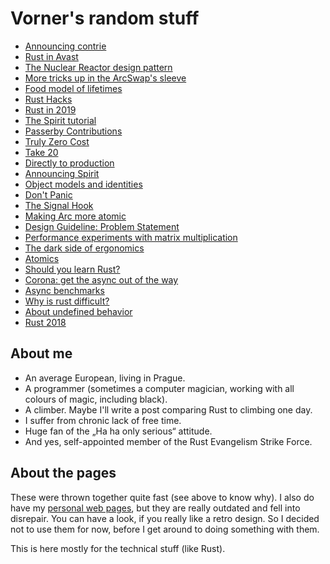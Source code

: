 # Vorner's random stuff

* [Announcing contrie](_posts/2019-06-09-announcing-contrie.md)
* [Rust in Avast](_posts/2019-05-19-rust-in-avast.md)
* [The Nuclear Reactor design pattern](_posts/2019-04-21-nuclear-reactor-design-pattern.md)
* [More tricks up in the ArcSwap's sleeve](_posts/2019-04-06-tricks-in-arc-swap.md)
* [Food model of lifetimes](_posts/2019-03-20-food-lifetimes.md)
* [Rust Hacks](_posts/2019-02-03-hacks.md)
* [Rust in 2019](_posts/2018-12-27-rust-2019.md)
* [The Spirit tutorial](_posts/2018-12-09-Spirit-Tutorial.md)
* [Passerby Contributions](_posts/2018-11-18-passerby-contributions.md)
* [Truly Zero Cost](_posts/2018-11-11-truly-zero-cost.md)
* [Take 20](_posts/2018-10-21-Take-20.md)
* [Directly to production](_posts/2018-09-25-Directly-To-Production.md)
* [Announcing Spirit](_posts/2018-09-03-Announcing-Spirit.md)
* [Object models and identities](_posts/2018-08-12-Object-models-and-identities.md)
* [Don't Panic](_posts/2018-07-22-dont_panic.md)
* [The Signal Hook](_posts/2018-06-28-signal-hook.md)
* [Making Arc more atomic](_posts/2018-06-24-arc-more-atomic.md)
* [Design Guideline: Problem Statement](_posts/2018-06-10-design-guideline-problem-statement.md)
* [Performance experiments with matrix multiplication](_posts/2018-05-12-Mat-perf.md)
* [The dark side of ergonomics](_posts/2018-04-08-Dark-side-of-ergonomics.md)
* [Atomics](_posts/2018-03-25-Atomics.md)
* [Should you learn Rust?](_posts/2018-03-11-Should-you-learn-rust.md)
* [Corona: get the async out of the way](corona-04.md)
* [Async benchmarks](async-bench.md)
* [Why is rust difficult?](difficult.md)
* [About undefined behavior](undefined.md)
* [Rust 2018](rust-2018.md)

## About me

* An average European, living in Prague.
* A programmer (sometimes a computer magician, working with all colours of
  magic, including black).
* A climber. Maybe I'll write a post comparing Rust to climbing one day.
* I suffer from chronic lack of free time.
* Huge fan of the „Ha ha only serious“ attitude.
* And yes, self-appointed member of the Rust Evangelism Strike Force.

## About the pages

These were thrown together quite fast (see above to know why). I also do have my
[personal web pages](https://vorner.cz/en), but they are really outdated and
fell into disrepair. You can have a look, if you really like a retro design. So
I decided not to use them for now, before I get around to doing something with
them.

This is here mostly for the technical stuff (like Rust).
